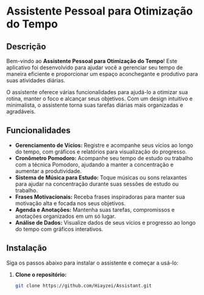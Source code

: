 # Assistente Pessoal para Otimização do Tempo

## Descrição

Bem-vindo ao **Assistente Pessoal para Otimização do Tempo**! Este aplicativo foi desenvolvido para ajudar você a gerenciar seu tempo de maneira eficiente e proporcionar um espaço aconchegante e produtivo para suas atividades diárias.

O assistente oferece várias funcionalidades para ajudá-lo a otimizar sua rotina, manter o foco e alcançar seus objetivos. Com um design intuitivo e minimalista, o assistente torna suas tarefas diárias mais organizadas e agradáveis.

## Funcionalidades

- **Gerenciamento de Vícios:** Registre e acompanhe seus vícios ao longo do tempo, com gráficos e relatórios para visualização do progresso.
- **Cronômetro Pomodoro:** Acompanhe seu tempo de estudo ou trabalho com a técnica Pomodoro, ajudando a manter a concentração e aumentar a produtividade.
- **Sistema de Música para Estudo:** Toque músicas ou sons relaxantes para ajudar na concentração durante suas sessões de estudo ou trabalho.
- **Frases Motivacionais:** Receba frases inspiradoras para manter sua motivação alta e focada nos seus objetivos.
- **Agenda e Anotações:** Mantenha suas tarefas, compromissos e anotações organizados em um só lugar.
- **Análise de Dados:** Visualize dados de seus vícios e progresso ao longo do tempo com gráficos interativos.

## Instalação

Siga os passos abaixo para instalar o assistente e começar a usá-lo:

1. **Clone o repositório:**

   ```bash
   git clone https://github.com/Hiayzei/Assistant.git
